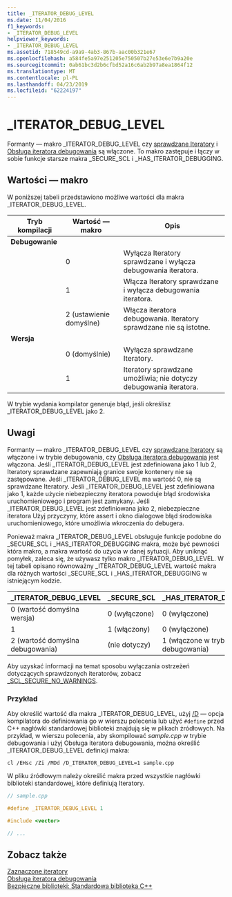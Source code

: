 ```yaml
---
title: _ITERATOR_DEBUG_LEVEL
ms.date: 11/04/2016
f1_keywords:
- _ITERATOR_DEBUG_LEVEL
helpviewer_keywords:
- _ITERATOR_DEBUG_LEVEL
ms.assetid: 718549cd-a9a9-4ab3-867b-aac00b321e67
ms.openlocfilehash: a584fe5a97e251205e750507b27e53e6e7b9a20e
ms.sourcegitcommit: 0ab61bc3d2b6cfbd52a16c6ab2b97a8ea1864f12
ms.translationtype: MT
ms.contentlocale: pl-PL
ms.lasthandoff: 04/23/2019
ms.locfileid: "62224197"
---
```

# <a name="iteratordebuglevel"></a>_ITERATOR_DEBUG_LEVEL

Formanty — makro _ITERATOR_DEBUG_LEVEL czy [sprawdzane Iteratory](../standard-library/checked-iterators.md) i [Obsługa iteratora debugowania](../standard-library/debug-iterator-support.md) są włączone. To makro zastępuje i łączy w sobie funkcje starsze makra _SECURE_SCL i _HAS_ITERATOR_DEBUGGING.

## <a name="macro-values"></a>Wartości — makro

W poniższej tabeli przedstawiono możliwe wartości dla makra _ITERATOR_DEBUG_LEVEL.

|Tryb kompilacji|Wartość — makro|Opis|
|----------------------|----------------|-----------------|
|**Debugowanie**|||
||0|Wyłącza Iteratory sprawdzane i wyłącza debugowania iteratora.|
||1|Włącza Iteratory sprawdzane i wyłącza debugowania iteratora.|
||2 (ustawienie domyślne)|Włącza iteratora debugowania. Iteratory sprawdzane nie są istotne.|
|**Wersja**|||
||0 (domyślnie)|Wyłącza sprawdzane Iteratory.|
||1|Iteratory sprawdzane umożliwia; nie dotyczy debugowania iteratora.|

W trybie wydania kompilator generuje błąd, jeśli określisz _ITERATOR_DEBUG_LEVEL jako 2.

## <a name="remarks"></a>Uwagi

Formanty — makro _ITERATOR_DEBUG_LEVEL czy [sprawdzane Iteratory](../standard-library/checked-iterators.md) są włączone i w trybie debugowania, czy [Obsługa iteratora debugowania](../standard-library/debug-iterator-support.md) jest włączona. Jeśli _ITERATOR_DEBUG_LEVEL jest zdefiniowana jako 1 lub 2, Iteratory sprawdzane zapewniają granice swoje kontenery nie są zastępowane. Jeśli _ITERATOR_DEBUG_LEVEL ma wartość 0, nie są sprawdzane Iteratory. Jeśli _ITERATOR_DEBUG_LEVEL jest zdefiniowana jako 1, każde użycie niebezpieczny iteratora powoduje błąd środowiska uruchomieniowego i program jest zamykany. Jeśli _ITERATOR_DEBUG_LEVEL jest zdefiniowana jako 2, niebezpieczne iteratora Użyj przyczyny, które assert i okno dialogowe błąd środowiska uruchomieniowego, które umożliwia wkroczenia do debugera.

Ponieważ makra _ITERATOR_DEBUG_LEVEL obsługuje funkcje podobne do _SECURE_SCL i _HAS_ITERATOR_DEBUGGING makra, może być pewności która makro, a makra wartość do użycia w danej sytuacji. Aby uniknąć pomyłek, zaleca się, że używasz tylko makro _ITERATOR_DEBUG_LEVEL. W tej tabeli opisano równoważny _ITERATOR_DEBUG_LEVEL wartość makra dla różnych wartości _SECURE_SCL i _HAS_ITERATOR_DEBUGGING w istniejącym kodzie.

|**_ITERATOR_DEBUG_LEVEL** |**_SECURE_SCL** |**_HAS_ITERATOR_DEBUGGING**|
|---|---|---|
|0 (wartość domyślna wersja)|0 (wyłączone)|0 (wyłączone)|
|1|1 (włączony)|0 (wyłączone)|
|2 (wartość domyślna debugowania)|(nie dotyczy)|1 (włączone w trybie debugowania)|

Aby uzyskać informacji na temat sposobu wyłączania ostrzeżeń dotyczących sprawdzonych iteratorów, zobacz [_SCL_SECURE_NO_WARNINGS](../standard-library/scl-secure-no-warnings.md).

### <a name="example"></a>Przykład

Aby określić wartość dla makra _ITERATOR_DEBUG_LEVEL, użyj [/D](../build/reference/d-preprocessor-definitions.md) — opcja kompilatora do definiowania go w wierszu polecenia lub użyć `#define` przed C++ nagłówki standardowej biblioteki znajdują się w plikach źródłowych. Na przykład, w wierszu polecenia, aby skompilować *sample.cpp* w trybie debugowania i użyj Obsługa iteratora debugowania, można określić _ITERATOR_DEBUG_LEVEL definicji makra:

`cl /EHsc /Zi /MDd /D_ITERATOR_DEBUG_LEVEL=1 sample.cpp`

W pliku źródłowym należy określić makra przed wszystkie nagłówki biblioteki standardowej, które definiują Iteratory.

```cpp
// sample.cpp

#define _ITERATOR_DEBUG_LEVEL 1

#include <vector>

// ...
```

## <a name="see-also"></a>Zobacz także

[Zaznaczone iteratory](../standard-library/checked-iterators.md)<br/>
[Obsługa iteratora debugowania](../standard-library/debug-iterator-support.md)<br/>
[Bezpieczne biblioteki: Standardowa biblioteka C++](../standard-library/safe-libraries-cpp-standard-library.md)<br/>
